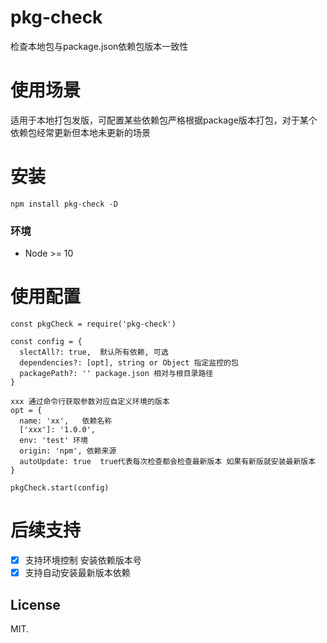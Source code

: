 
# pkg-check
检查本地包与package.json依赖包版本一致性

# 使用场景
适用于本地打包发版，可配置某些依赖包严格根据package版本打包，对于某个依赖包经常更新但本地未更新的场景

# 安装
```
npm install pkg-check -D
```
### 环境
* Node >= 10


# 使用配置
```
const pkgCheck = require('pkg-check')

const config = {
  slectAll?: true,  默认所有依赖, 可选
  dependencies?: [opt], string or Object 指定监控的包
  packagePath?: '' package.json 相对与根目录路径
}

xxx 通过命令行获取参数对应自定义环境的版本
opt = {
  name: 'xx',   依赖名称
  ['xxx']: '1.0.0',
  env: 'test' 环境
  origin: 'npm', 依赖来源
  autoUpdate: true  true代表每次检查都会检查最新版本 如果有新版就安装最新版本
}

pkgCheck.start(config)

```

# 后续支持

- [x] 支持环境控制 安装依赖版本号
- [x] 支持自动安装最新版本依赖

## License
MIT.









